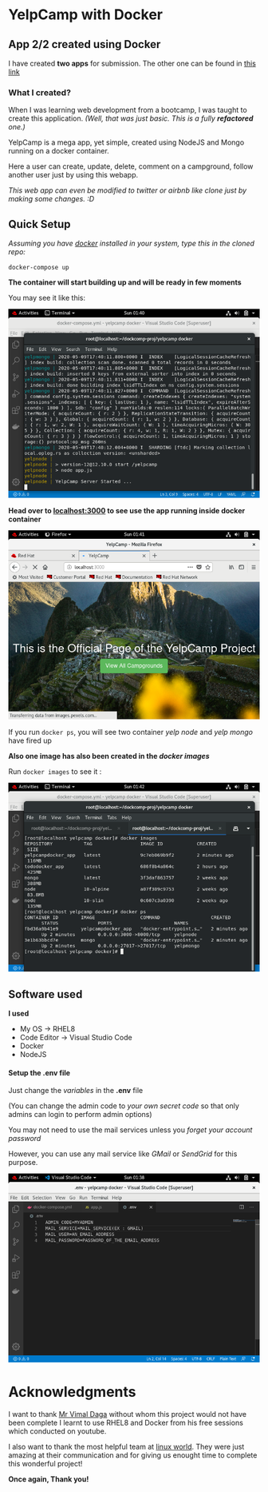 # YelpCamp with Docker

## App 2/2 created using Docker

I have created __two apps__ for submission.
The other one can be found in [this link](https://github.com/aditya-mitra/maker2do-docker)

### What I created?

When I was learning web development from a bootcamp, I was taught to create this application.
*(Well, that was just basic. This is a fully **refactored** one.)*

YelpCamp is a mega app, yet simple, created using NodeJS and Mongo running on a docker container.

Here a user can create, update, delete, comment on a campground, follow another user just by using this webapp.

*This web app can even be modified to twitter or airbnb like clone just by making some changes. :D*

## Quick Setup

*Assuming you have [docker](https://docs.docker.com/get-docker/) installed in your system, type this in the cloned repo:*

```
docker-compose up
```

**The container will start building up and will be ready in few moments**

You may see it like this:

![image](./projImages/4.png)

**Head over to [localhost:3000](http://localhost:3000) to see use the app running inside docker container**

![image](./projImages/1.png)

If you run `docker ps`, you will see two container _yelp node_ and _yelp mongo_ have fired up

**Also one image has also been created in the *docker images***

Run `docker images` to see it :

![image](./projImages/3.png)




## Software used

**I used**

- My OS -> RHEL8
- Code Editor -> Visual Studio Code
- Docker
- NodeJS

#### Setup the .env file

Just change the *variables* in the **.env** file

(You can change the admin code to *your own secret code* so that only admins can login to perform admin options)

You may not need to use the mail services unless you *forget your account password*

However, you can use any mail service like *GMail* or *SendGrid* for this purpose.

![image](./projImages/2.png)


# Acknowledgments


I want to thank [Mr Vimal Daga](https://www.linkedin.com/in/vimaldaga/) without whom this project would not have been complete
I learnt to use RHEL8 and Docker from his free sessions which conducted on youtube.


I also want to thank the most helpful team at [linux world](http://www.linuxworldindia.org/).
They were just amazing at their communication and for giving us enought time to complete this wonderful project!


**Once again, Thank you!**
